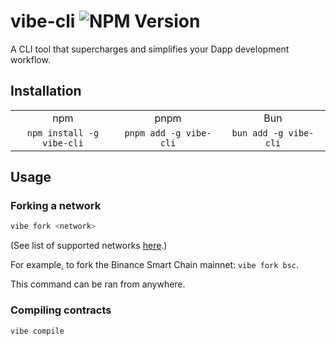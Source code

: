 # vibe-cli ![NPM Version](https://img.shields.io/npm/v/vibe-cli)

A CLI tool that supercharges and simplifies your Dapp development workflow.

## Installation

<table>
  <tr>
    <td align="center">npm</td>
    <td align="center">pnpm</td>
    <td align="center">Bun</td>
  </tr>
  <tr>
    <td width="33%" align="center">
      <code>npm install -g vibe-cli</code>
    </td>
    <td width="33%" align="center">
      <code>pnpm add -g vibe-cli</code>
    </td>
    <td width="33%" align="center">
      <code>bun add -g vibe-cli</code>
    </td>
  </tr>
</table>

## Usage
### Forking a network
```bash
vibe fork <network>
```
(See list of supported networks [here](https://wagmi.sh/core/api/chains).)

For example, to fork the Binance Smart Chain mainnet: `vibe fork bsc`. 

This command can be ran from anywhere.

### Compiling contracts
```bash
vibe compile
```
